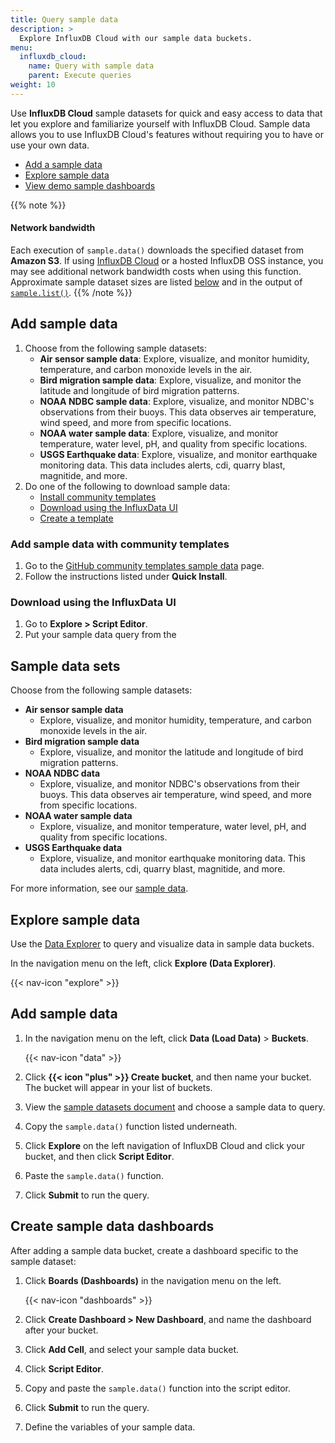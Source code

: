 ```yaml
---
title: Query sample data 
description: >
  Explore InfluxDB Cloud with our sample data buckets. 
menu:
  influxdb_cloud:
    name: Query with sample data
    parent: Execute queries
weight: 10
---
```


Use **InfluxDB Cloud** sample datasets for quick and easy access to data that let you explore and familiarize yourself with InfluxDB Cloud. Sample data allows you to use InfluxDB Cloud's features without requiring you to have or use your own data. 

- [Add a sample data](#add-a-sample-data)
- [Explore sample data](#explore-demo-data)
- [View demo sample dashboards](#view-demo-data-dashboards)

{{% note %}}
#### Network bandwidth
Each execution of `sample.data()` downloads the specified dataset from **Amazon S3**.
If using [InfluxDB Cloud](/influxdb/cloud/) or a hosted InfluxDB OSS instance,
you may see additional network bandwidth costs when using this function.
Approximate sample dataset sizes are listed [below](#available-influxdb-sample-datasets)
and in the output of [`sample.list()`](/influxdb/v2.0/reference/flux/stdlib/influxdb-sample/list/).
{{% /note %}}

## Add sample data 

1. Choose from the following sample datasets:
   - **Air sensor sample data**: Explore, visualize, and monitor humidity, temperature, and carbon monoxide levels in the air.
   - **Bird migration sample data**: Explore, visualize, and monitor the latitude and longitude of bird migration patterns. 
   - **NOAA NDBC sample data**: Explore, visualize, and monitor NDBC's observations from their buoys. This data observes air temperature, wind speed, and more from specific locations. 
   - **NOAA water sample data**: Explore, visualize, and monitor temperature, water level, pH, and quality from specific locations. 
   - **USGS Earthquake data**: Explore, visualize, and monitor earthquake monitoring data. This data includes alerts, cdi, quarry blast, magnitide, and more.  
2. Do one of the following to download sample data: 
   - [Install community templates](#add-sample-data-with-community-templates) 
   - [Download using the InfluxData UI](#add-sample-data-with-influxdata-ui)
   - [Create a template](#add-sample-data-with-templates)

### Add sample data with community templates 

1. Go to the [GitHub community templates sample data](https://github.com/influxdata/community-templates/tree/master/sample-data) page. 
2. Follow the instructions listed under **Quick Install**.

### Download using the InfluxData UI 
1. Go to **Explore > Script Editor**. 
2. Put your sample data query from the 

## Sample data sets

Choose from the following sample datasets:

- **Air sensor sample data**
  - Explore, visualize, and monitor humidity, temperature, and carbon monoxide levels in the air.
- **Bird migration sample data**
  - Explore, visualize, and monitor the latitude and longitude of bird migration patterns. 
- **NOAA NDBC data**
  - Explore, visualize, and monitor NDBC's observations from their buoys. This data observes air temperature, wind speed, and more from specific locations. 
- **NOAA water sample data**
  - Explore, visualize, and monitor temperature, water level, pH, and quality from specific locations. 
- **USGS Earthquake data**
  - Explore, visualize, and monitor earthquake monitoring data. This data includes alerts, cdi, quarry blast, magnitide, and more. 

For more information, see our [sample data](/influxdb/cloud/reference/sample-data/). 

## Explore sample data
Use the [Data Explorer](/influxdb/cloud/visualize-data/explore-metrics/)
to query and visualize data in sample data buckets.

In the navigation menu on the left, click **Explore (Data Explorer)**.

{{< nav-icon "explore" >}}

## Add sample data

1. In the navigation menu on the left, click **Data (Load Data)** > **Buckets**.

    {{< nav-icon "data" >}}

2. Click **{{< icon "plus" >}} Create bucket**, and then name your bucket. The bucket will appear in your list of buckets.
3. View the [sample datasets document](/influxdb/cloud/reference/sample-data/#sample-datasets) and choose a sample data to query. 
4. Copy the `sample.data()` function listed underneath. 
5. Click **Explore** on the left navigation of InfluxDB Cloud and click your bucket, and then click **Script Editor**. 
6. Paste the `sample.data()` function. 
7. Click **Submit** to run the query. 

## Create sample data dashboards
After adding a sample data bucket, create a dashboard specific to the sample dataset:

1. Click **Boards (Dashboards)** in the navigation menu on the left.

    {{< nav-icon "dashboards" >}}

2. Click **Create Dashboard > New Dashboard**, and name the dashboard after your bucket. 
3. Click **Add Cell**, and select your sample data bucket. 
4. Click **Script Editor**. 
5. Copy and paste the `sample.data()` function into the script editor. 
6. Click **Submit** to run the query. 
6. Define the variables of your sample data. 
